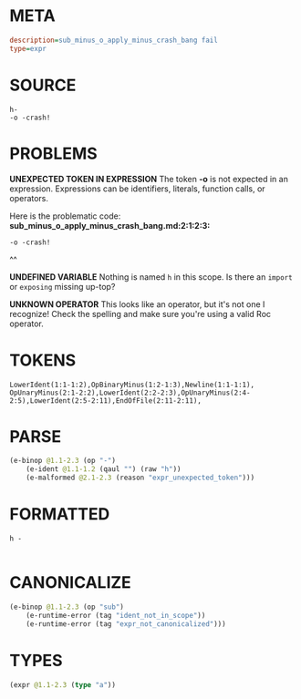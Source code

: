 # META
~~~ini
description=sub_minus_o_apply_minus_crash_bang fail
type=expr
~~~
# SOURCE
~~~roc
h-
-o -crash!
~~~
# PROBLEMS
**UNEXPECTED TOKEN IN EXPRESSION**
The token **-o** is not expected in an expression.
Expressions can be identifiers, literals, function calls, or operators.

Here is the problematic code:
**sub_minus_o_apply_minus_crash_bang.md:2:1:2:3:**
```roc
-o -crash!
```
^^


**UNDEFINED VARIABLE**
Nothing is named `h` in this scope.
Is there an `import` or `exposing` missing up-top?

**UNKNOWN OPERATOR**
This looks like an operator, but it's not one I recognize!
Check the spelling and make sure you're using a valid Roc operator.

# TOKENS
~~~zig
LowerIdent(1:1-1:2),OpBinaryMinus(1:2-1:3),Newline(1:1-1:1),
OpUnaryMinus(2:1-2:2),LowerIdent(2:2-2:3),OpUnaryMinus(2:4-2:5),LowerIdent(2:5-2:11),EndOfFile(2:11-2:11),
~~~
# PARSE
~~~clojure
(e-binop @1.1-2.3 (op "-")
	(e-ident @1.1-1.2 (qaul "") (raw "h"))
	(e-malformed @2.1-2.3 (reason "expr_unexpected_token")))
~~~
# FORMATTED
~~~roc
h -
	
~~~
# CANONICALIZE
~~~clojure
(e-binop @1.1-2.3 (op "sub")
	(e-runtime-error (tag "ident_not_in_scope"))
	(e-runtime-error (tag "expr_not_canonicalized")))
~~~
# TYPES
~~~clojure
(expr @1.1-2.3 (type "a"))
~~~
